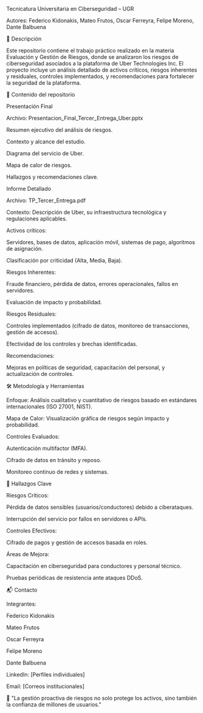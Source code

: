 Tecnicatura Universitaria en Ciberseguridad – UGR

Autores: Federico Kidonakis, Mateo Frutos, Oscar Ferreyra, Felipe Moreno, Dante Balbuena



📌 Descripción

Este repositorio contiene el trabajo práctico realizado en la materia Evaluación y Gestión de Riesgos, donde se analizaron los riesgos de ciberseguridad asociados a la plataforma de Uber Technologies Inc. El proyecto incluye un análisis detallado de activos críticos, riesgos inherentes y residuales, controles implementados, y recomendaciones para fortalecer la seguridad de la plataforma.



📂 Contenido del repositorio

Presentación Final

Archivo: Presentacion\_Final\_Tercer\_Entrega\_Uber.pptx



Resumen ejecutivo del análisis de riesgos.



Contexto y alcance del estudio.



Diagrama del servicio de Uber.



Mapa de calor de riesgos.



Hallazgos y recomendaciones clave.



Informe Detallado

Archivo: TP\_Tercer\_Entrega.pdf



Contexto: Descripción de Uber, su infraestructura tecnológica y regulaciones aplicables.



Activos críticos:



Servidores, bases de datos, aplicación móvil, sistemas de pago, algoritmos de asignación.



Clasificación por criticidad (Alta, Media, Baja).



Riesgos Inherentes:



Fraude financiero, pérdida de datos, errores operacionales, fallos en servidores.



Evaluación de impacto y probabilidad.



Riesgos Residuales:



Controles implementados (cifrado de datos, monitoreo de transacciones, gestión de accesos).



Efectividad de los controles y brechas identificadas.



Recomendaciones:



Mejoras en políticas de seguridad, capacitación del personal, y actualización de controles.



🛠️ Metodología y Herramientas

Enfoque: Análisis cualitativo y cuantitativo de riesgos basado en estándares internacionales (ISO 27001, NIST).



Mapa de Calor: Visualización gráfica de riesgos según impacto y probabilidad.



Controles Evaluados:



Autenticación multifactor (MFA).



Cifrado de datos en tránsito y reposo.



Monitoreo continuo de redes y sistemas.



📌 Hallazgos Clave

Riesgos Críticos:



Pérdida de datos sensibles (usuarios/conductores) debido a ciberataques.



Interrupción del servicio por fallos en servidores o APIs.



Controles Efectivos:



Cifrado de pagos y gestión de accesos basada en roles.



Áreas de Mejora:



Capacitación en ciberseguridad para conductores y personal técnico.



Pruebas periódicas de resistencia ante ataques DDoS.



📬 Contacto

Integrantes:



Federico Kidonakis



Mateo Frutos



Oscar Ferreyra



Felipe Moreno



Dante Balbuena



LinkedIn: \[Perfiles individuales]



Email: \[Correos institucionales]



🔐 "La gestión proactiva de riesgos no solo protege los activos, sino también la confianza de millones de usuarios."


